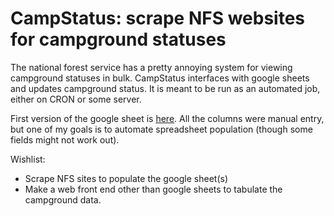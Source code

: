# CampStatus: scrape NFS websites for campground statuses

The national forest service has a pretty annoying system
for viewing campground statuses in bulk. CampStatus
interfaces with google sheets and updates campground status.
It is meant to be run as an automated job, either on CRON or some server.

First version of the google sheet is [here](https://docs.google.com/spreadsheets/d/19TrtOtNcBHffXP1NFfz_XB_7xb3LbexpjVSGjyKpHWo/edit?usp=sharing). 
All the columns were manual entry, but one of my goals
is to automate spreadsheet population (though some 
fields might not work out).

Wishlist:
* Scrape NFS sites to populate the google sheet(s)
* Make a web front end other than google sheets
  to tabulate the campground data.

